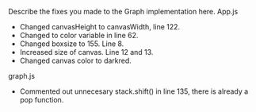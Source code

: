 Describe the fixes you made to the Graph implementation here.
App.js
- Changed canvasHeight to canvasWidth, line 122.
- Changed to color variable in line 62.
- Changed boxsize to 155. Line 8.
- Increased size of canvas. Line 12 and 13.
- Changed canvas color to darkred.

graph.js
- Commented out unnecesary stack.shift() in line 135, there is already a pop function.